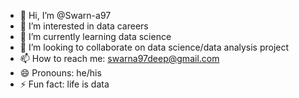 - 👋 Hi, I’m @Swarn-a97
- 👀 I’m interested in data careers
- 🌱 I’m currently learning data science 
- 💞️ I’m looking to collaborate on data science/data analysis project
- 📫 How to reach me: swarna97deep@gmail.com 
- 😄 Pronouns: he/his
- ⚡ Fun fact: life is data

<!---
Swarn-a97/Swarn-a97 is a ✨ special ✨ repository because its `README.md` (this file) appears on your GitHub profile.
You can click the Preview link to take a look at your changes.
--->
